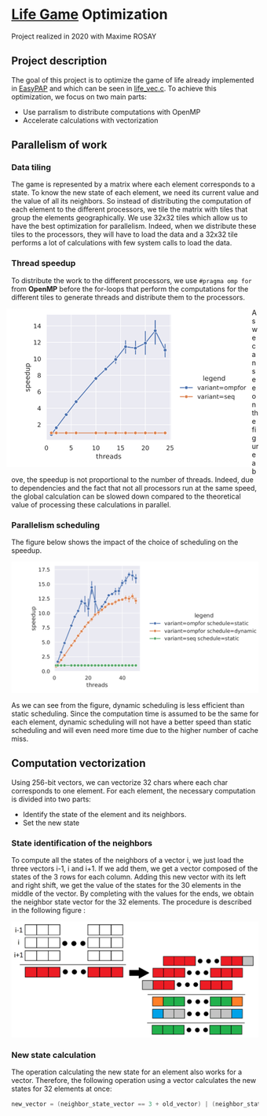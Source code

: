 # [Life Game](https://en.wikipedia.org/wiki/Conway%27s_Game_of_Life) Optimization
Project realized in 2020 with Maxime ROSAY

## Project description
The goal of this project is to optimize the game of life already implemented in [EasyPAP](https://gforgeron.gitlab.io/easypap/#documentation) and which can be seen in [life_vec.c](life_vec.c).
To achieve this optimization, we focus on two main parts:
- Use parralism to distribute computations with OpenMP
- Accelerate calculations with vectorization

## Parallelism of work
### Data tiling
The game is represented by a matrix where each element corresponds to a state. 
To know the new state of each element, we need its current value and the value of all its neighbors. So instead of distributing the computation of each element to the different processors, we tile the matrix with tiles that group the elements geographically. 
We use 32x32 tiles which allow us to have the best optimization for parallelism. Indeed, when we distribute these tiles to the processors, they will have to load the data and a 32x32 tile performs a lot of calculations with few system calls to load the data.

### Thread speedup
To distribute the work to the different processors, we use ``#pragma omp for`` from **OpenMP** before the for-loops that perform the computations for the different tiles to generate threads and distribute them to the processors.

<p align="center">
  <img width="500" src=img/seq_vs_omp.PNG style="float:left;margin-left:-10px;">
</p>

As we can see on the figure above, the speedup is not proportional to the number of threads. Indeed, due to dependencies and the fact that not all processors run at the same speed, the global calculation can be slowed down compared to the theoretical value of processing these calculations in parallel.

### Parallelism scheduling 
The figure below shows the impact of the choice of scheduling on the speedup.
<p align="center">
  <img width="700" src=img/omp_vs_seq_vs_stat_dyna.PNG>
</p>
As we can see from the figure, dynamic scheduling is less efficient than static scheduling. 
Since the computation time is assumed to be the same for each element, dynamic scheduling will not have a better speed than static scheduling and will even need more time due to the higher number of cache miss.

## Computation vectorization
Using 256-bit vectors, we can vectorize 32 chars where each char corresponds to one element.
For each element, the necessary computation is divided into two parts:
* Identify the state of the element and its neighbors.
* Set the new state

### State identification of the neighbors
To compute all the states of the neighbors of a vector i, we just load the three vectors i-1, i and i+1.
If we add them, we get a vector composed of the states of the 3 rows for each column. 
Adding this new vector with its left and right shift, we get the value of the states for the 30 elements in the middle of the vector.
By completing with the values for the ends, we obtain the neighbor state vector for the 32 elements.
The procedure is described in the following figure :
<p align="center">
  <img width="700" src=img/vectorization.png>
</p>

### New state calculation
The operation calculating the new state for an element also works for a vector. 
Therefore, the following operation using a vector calculates the new states for 32 elements at once:
```c
new_vector = (neighbor_state_vector == 3 + old_vector) | (neighbor_state_vector == 3)
```
